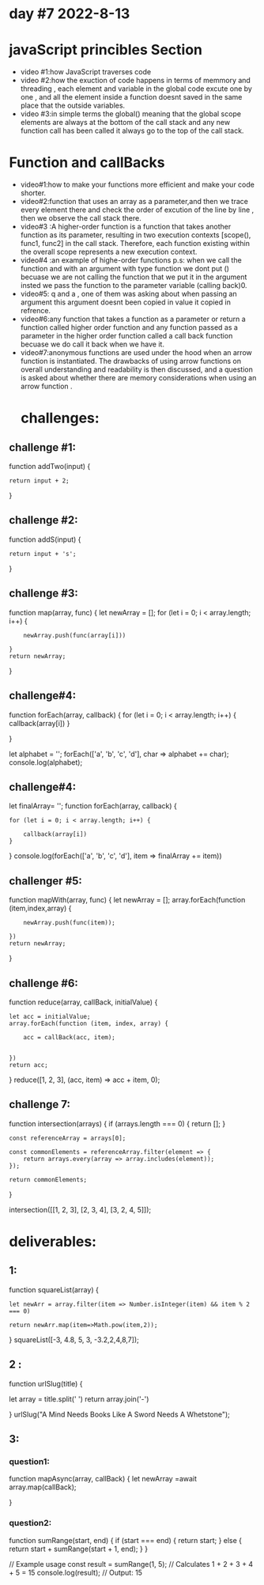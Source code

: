 # day #7 2022-8-13

# javaScript princibles Section
- video #1:how JavaScript traverses code
- video #2:how the exuction of code happens in terms of memmory and threading , each element and variable in the global code excute one by one , and all the element inside a function doesnt saved in the same place that the outside variables.
- video #3:in simple terms the global() meaning that the global scope elements are always at the bottom of the call stack and any new function call has been called it always go to the top of the call stack.

# Function and callBacks
- video#1:how to make your functions more efficient and make your code shorter.
- video#2:function that uses an array as a parameter,and then we trace every element there and check the order of excution of the line by line , then we observe the call stack there.
- video#3 :A higher-order function is a function that takes another function as its parameter, resulting in two execution contexts [scope(), func1, func2] in the call stack. Therefore, each function existing within the overall scope represents a new execution context.
- video#4 :an example of highe-order functions p.s: when we call the function and with an argument with type function  we dont put () becuase we are not calling the function that we put it in the argument insted we pass the function to the parameter variable (calling back)0.
- video#5: q and a , one of them was asking about when passing an argument this argument doesnt been copied in value it copied in refrence.
- video#6:any function that takes a function as a parameter or return a function called higher order function and any function passed as a parameter in the higher order function called a call back function becuase we do call it back when we have it.
- video#7:anonymous functions are used under the hood when an arrow function is instantiated. The drawbacks of using arrow functions on overall understanding and readability is then discussed, and a question is asked about whether there are memory considerations when using an arrow function .
  # challenges:
## challenge #1:
function addTwo(input) {


    return input + 2;
}
## challenge #2:
function addS(input) {


    return input + 's';
}
## challenge #3:
function map(array, func) {
    let newArray = [];
    for (let i = 0; i < array.length; i++) {

        newArray.push(func(array[i]))

    }
    return newArray;


}
## challenge#4:

function forEach(array, callback) {
    for (let i = 0; i < array.length; i++) {
        callback(array[i])
    }

}


let alphabet = '';
forEach(['a', 'b', 'c', 'd'], char => alphabet += char);
console.log(alphabet);  

## challenge#4:
let finalArray= '';
function forEach(array, callback) {

    for (let i = 0; i < array.length; i++) {

        callback(array[i])
    }



}
console.log(forEach(['a', 'b', 'c', 'd'], item => finalArray += item))
 ## challenger #5:
function mapWith(array, func) {
    let newArray = [];
    array.forEach(function (item,index,array) {

        newArray.push(func(item));

    })
    return newArray;


} 
## challenge #6:
function reduce(array, callBack, initialValue) {



    let acc = initialValue;
    array.forEach(function (item, index, array) {

        acc = callBack(acc, item);


    })
    return acc;
}
reduce([1, 2, 3], (acc, item) => acc + item, 0);

## challenge 7:
function intersection(arrays) {
    if (arrays.length === 0) {
        return [];
    }

    const referenceArray = arrays[0];

    const commonElements = referenceArray.filter(element => {
        return arrays.every(array => array.includes(element));
    });

    return commonElements;
}


intersection([[1, 2, 3], [2, 3, 4], [3, 2, 4, 5]]);

# deliverables:
## 1:
function squareList(array) {

    let newArr = array.filter(item => Number.isInteger(item) && item % 2 === 0)

    return newArr.map(item=>Math.pow(item,2));
}
squareList([-3, 4.8, 5, 3, -3.2,2,4,8,7]);
## 2 :
function urlSlug(title) {

   let array = title.split(' ')
    return array.join('-')

}
urlSlug("A Mind Needs Books Like A Sword Needs A Whetstone");
## 3:
### question1:
function mapAsync(array, callBack) {
    let newArray =await array.map(callBack);

}
### question2:
function sumRange(start, end) {
    if (start === end) {
        return start;
    } else {
        return start + sumRange(start + 1, end);
    }
}

// Example usage
const result = sumRange(1, 5); // Calculates 1 + 2 + 3 + 4 + 5 = 15
console.log(result); // Output: 15


